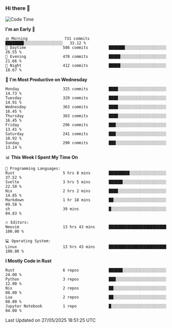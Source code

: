 ### Hi there 👋
<!--START_SECTION:waka-->
![Code Time](http://img.shields.io/badge/Code%20Time-597%20hrs%2031%20mins-blue)

**I'm an Early 🐤** 

```text
🌞 Morning                731 commits         ████████░░░░░░░░░░░░░░░░░   33.12 % 
🌆 Daytime                586 commits         ███████░░░░░░░░░░░░░░░░░░   26.55 % 
🌃 Evening                478 commits         █████░░░░░░░░░░░░░░░░░░░░   21.66 % 
🌙 Night                  412 commits         █████░░░░░░░░░░░░░░░░░░░░   18.67 % 
```
📅 **I'm Most Productive on Wednesday** 

```text
Monday                   325 commits         ████░░░░░░░░░░░░░░░░░░░░░   14.73 % 
Tuesday                  329 commits         ████░░░░░░░░░░░░░░░░░░░░░   14.91 % 
Wednesday                363 commits         ████░░░░░░░░░░░░░░░░░░░░░   16.45 % 
Thursday                 363 commits         ████░░░░░░░░░░░░░░░░░░░░░   16.45 % 
Friday                   296 commits         ███░░░░░░░░░░░░░░░░░░░░░░   13.41 % 
Saturday                 241 commits         ███░░░░░░░░░░░░░░░░░░░░░░   10.92 % 
Sunday                   290 commits         ███░░░░░░░░░░░░░░░░░░░░░░   13.14 % 
```


📊 **This Week I Spent My Time On** 

```text
💬 Programming Languages: 
Rust                     5 hrs 8 mins        █████████░░░░░░░░░░░░░░░░   37.52 % 
Svelte                   3 hrs 5 mins        ██████░░░░░░░░░░░░░░░░░░░   22.50 % 
Nix                      2 hrs 2 mins        ████░░░░░░░░░░░░░░░░░░░░░   14.85 % 
Markdown                 1 hr 18 mins        ██░░░░░░░░░░░░░░░░░░░░░░░   09.58 % 
sh                       39 mins             █░░░░░░░░░░░░░░░░░░░░░░░░   04.83 % 

🔥 Editors: 
Neovim                   13 hrs 43 mins      █████████████████████████   100.00 % 

💻 Operating System: 
Linux                    13 hrs 43 mins      █████████████████████████   100.00 % 
```

**I Mostly Code in Rust** 

```text
Rust                     6 repos             ██████░░░░░░░░░░░░░░░░░░░   24.00 % 
Python                   3 repos             ███░░░░░░░░░░░░░░░░░░░░░░   12.00 % 
Nix                      2 repos             ██░░░░░░░░░░░░░░░░░░░░░░░   08.00 % 
Lua                      2 repos             ██░░░░░░░░░░░░░░░░░░░░░░░   08.00 % 
Jupyter Notebook         1 repo              █░░░░░░░░░░░░░░░░░░░░░░░░   04.00 % 
```




 Last Updated on 27/05/2025 18:51:25 UTC
<!--END_SECTION:waka-->

<!--
**YoganshSharma/YoganshSharma** is a ✨ _special_ ✨ repository because its `README.md` (this file) appears on your GitHub profile.

Here are some ideas to get you started:

- 🔭 I’m currently working on ...
- 🌱 I’m currently learning ...
- 👯 I’m looking to collaborate on ...
- 🤔 I’m looking for help with ...
- 💬 Ask me about ...
- 📫 How to reach me: ...
- 😄 Pronouns: ...
- ⚡ Fun fact: ...
-->
